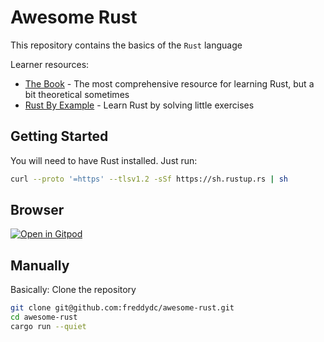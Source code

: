 # Awesome Rust

This repository contains the basics of the `Rust` language

Learner resources:

- [The Book](https://doc.rust-lang.org/book/index.html) - The most comprehensive resource for learning Rust, but a bit theoretical sometimes
- [Rust By Example](https://doc.rust-lang.org/rust-by-example/index.html) - Learn Rust by solving little exercises

## Getting Started

You will need to have Rust installed. Just run:

```bash
curl --proto '=https' --tlsv1.2 -sSf https://sh.rustup.rs | sh
```

## Browser

[![Open in Gitpod](https://gitpod.io/button/open-in-gitpod.svg)](https://gitpod.io/#https://github.com/freddydc/awesome-rust)

## Manually

Basically: Clone the repository

```bash
git clone git@github.com:freddydc/awesome-rust.git
cd awesome-rust
cargo run --quiet
```
